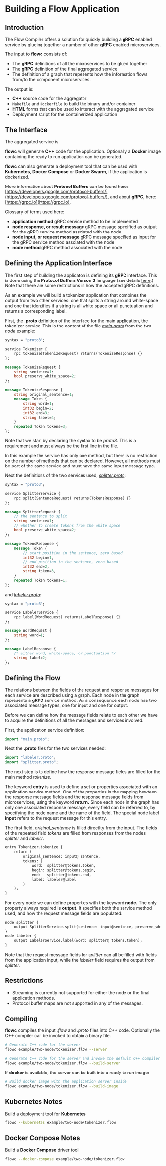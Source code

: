 # Building a Flow Application

## Introduction

The Flow Compiler offers a solution for quickly building a **gRPC** enabled service by glueing together a number of other **gRPC** enabled microservices.

The input to **flowc** consists of:

* The **gRPC** definitions of all the microservices to be glued together
* The **gRPC** definition of the final aggregated service
* The definition of a graph that repesents how the information flows from/to the component microservices.

The output is:

* **C++** source code for the aggregator 
* `Makefile` and `Dockerfile` to build the binary and/or container
* **HTML** forms that can be used to interact with the aggregated service
* Deployment script for the containerized application

## The Interface

The aggregated service is 

**flowc** will generate **C++** code for the application. Optionally a **Docker** image containing the ready to run application can be generated.

**flowc** can also generate a deployment tool that can be used with **Kubernetes**, **Docker Compose** or **Docker Swarm**, if the application is dockerized.  

More information about **Protocol Buffers** can be found here: [https://developers.google.com/protocol-buffers/](https://developers.google.com/protocol-buffers/), and 
about **gRPC**, here: [https://grpc.io](https://grpc.io).

Glossary of terms used here:

* **application method**
gRPC service method to be implemented
* **node response, or result message**
gRPC message specified as output for the gRPC service method assciated with the node
* **node input, or request message**
gRPC message specified as input for the gRPC service method assciated with the node
* **node method**
gRPC method associated with the node

## Defining the Application Interface

The first step of building the applicaton is defining its **gRPC** interface. This is done using the **Protocol Buffers Verson 3** language (see details [here](https://developers.google.com/protocol-buffers/docs/reference/proto3-spec).) Note that there are some restrictions in how the accepted gRPC definitions.

As an example we will build a tokenizer application that combines the output from two other services: one that splits a string around white-space and 
one that identifies if a string is all white space or all punctuation and returns a corresponding label.

First, the **.proto** definition of the interface for the main application, the tokenizer service. This is the content of the file [*main.proto*](example/two-node/main.proto) from the *two-node* example:
```proto
syntax = "proto3";

service Tokenizer {
    rpc tokenize(TokenizeRequest) returns(TokenizeResponse) {}
};

message TokenizeRequest {
    string sentence=1;
    bool preserve_white_space=2;
};

message TokenizeResponse {
    string original_sentence=1;
    message Token {
        string word=1;
        int32 begin=2;
        int32 end=3;
        string label=4;
    }   
    repeated Token tokens=3;
};          
```
Note that we start by declaring the syntax to be *proto3*. This is a requirement and must always be the first line in the file.

In this example the service has only one method, but there is no restriction on the number of methods that can be declared.
However, all methods must be part of the same service and must have the same input message type.

Next the definitions of the two services used, [*splitter.proto*](example/two-node/splitter.proto):
```proto
syntax = "proto3";

service SplitterService {
    rpc split(SentenceRequest) returns(TokensResponse) {}
};

message SplitterRequest {
    // the sentence to split
    string sentence=1;
    // whether to create tokens from the white space
    bool preserve_white_space=2;
};

message TokensResponse {
    message Token {
        // start position in the sentence, zero based
        int32 begin=1,
        // end position in the sentence, zero based
        int32 end=2,
        string token=3,
    }
    repeated Token tokens=1;
};
```
and [*labeler.proto*](example/two-node/labeler.proto):
```proto
syntax = "proto3";

service LabelerService {
    rpc label(WordRequest) returns(LabelResponse) {}
};

message WordRequest {
    string word=1;
};

message LabelResponse {
    /* either word, white-space, or punctuation */
    string label=2;
};
```

## Defining the Flow

The relations between the fields of the request and response messages for each service are described using a graph. 
Each node in the graph represents a **gRPC** service method. As a consequence each node has two associated message types, one for input and one for output. 

Before we can define how the message fields relate to each other we have to acquire the definitions of all the messages and services involved.

First, the application service definition:
```proto 
import "main.proto";
```
Next the **.proto** files for the two services needed:
```proto
import "labeler.proto";
import "splitter.proto";
```

The next step is to define how the response message fields are filled for the main method *tokenize*. 

The keyword **entry** is used to define a set or properties associated with an application service method. 
One of the properties is the mapping bewteen the response message fields and the response message fields from microservices, using the keyword **return.**
Since each node in the graph has only one associated response message, every field can be referred to, by specifying the node name and the name of the field. 
The special node label **input** refers to the request message for this entry.

The first field, *original_sentence* is filled directlty from the input. The fields of the repeated field *tokens* are filled from responses from the nodes
*splitter* and *labeler*.

```proto
entry Tokenizer.tokenize {
    return (
        original_sentence: input@ sentence,
        tokens: ( 
            word:  splitter@tokens.token,
            begin: splitter@tokens.begin,
            end:   splitter@tokens.end,
            label: labeler@label
        )
    );
}
```

For every node we can define properties with the keyword **node.** The only property always required is **output**. It specifies both the service method used, and how the request message fields are populated:

```proto
node splitter {
    output SplitterService.split(sentence: input@sentence, preserve_white_space: input@preserve_white_space); 
}
node labeler {
    output LabelerService.label(word: splitter@ tokens.token);
}
```

Note that the request message fields for *splitter* can all be filled with fields from the application input, while the *labeler* field requires the output from *splitter.*

## Restrictions

* Streaming is currently not supported for either the node or the final application methods.
* Protocol buffer maps are not supported in any of the messages.

## Compiling

**flowc** compiles the input *.flow* and *.proto* files into C++ code. Optionally the C++ compiler can be invoked to obtain a binary file.

```bash
# Generate C++ code for the server
flowc example/two-node/tokenizer.flow --server

# Generate C++ code for the server and invoke the default C++ compiler
flowc example/two-node/tokenizer.flow --build-server
```

If **docker** is available, the server can be built into a ready to run image:

```bash
# Build docker image with the application server inside
flowc example/two-node/tokenizer.flow --build-image
```

## Kubernetes Notes

Build a deployment tool for **Kubernetes**
```bash
flowc --kubernetes example/two-node/tokenizer.flow
```

## Docker Compose Notes
Build a **Docker Compose** driver tool
```bash
flowc --docker-compose example/two-node/tokenizer.flow
```
